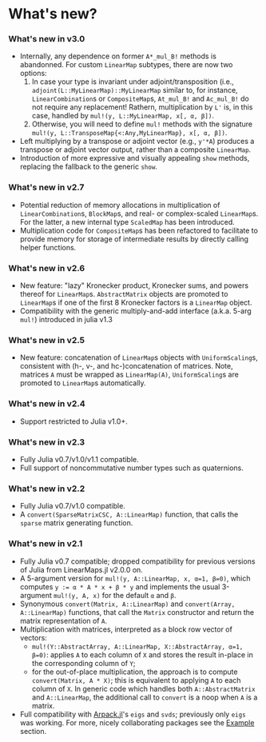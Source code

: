 # What's new?

### What's new in v3.0
*   Internally, any dependence on former `A*_mul_B!` methods is abandonned.
    For custom `LinearMap` subtypes, there are now two options:
    1.  In case your type is invariant under adjoint/transposition (i.e.,
        `adjoint(L::MyLinearMap)::MyLinearMap` similar to, for instance,
        `LinearCombination`s or `CompositeMap`s, `At_mul_B!` and `Ac_mul_B!` do
        not require any replacement! Rathern, multiplication by `L'` is, in this case,
        handled by `mul!(y, L::MyLinearMap, x[, α, β])`.
    2.  Otherwise, you will need to define `mul!` methods with the signature
        `mul!(y, L::TransposeMap{<:Any,MyLinearMap}, x[, α, β])`.
*   Left multiplying by a transpose or adjoint vector (e.g., `y'*A`)
    produces a transpose or adjoint vector output, rather than a composite `LinearMap`.
*   Introduction of more expressive and visually appealing `show` methods, replacing
    the fallback to the generic `show`.

### What's new in v2.7
*   Potential reduction of memory allocations in multiplication of
    `LinearCombination`s, `BlockMap`s, and real- or complex-scaled `LinearMap`s.
    For the latter, a new internal type `ScaledMap` has been introduced.
*   Multiplication code for `CompositeMap`s has been refactored to facilitate to
    provide memory for storage of intermediate results by directly calling helper
    functions.

### What's new in v2.6
*   New feature: "lazy" Kronecker product, Kronecker sums, and powers thereof
    for `LinearMap`s. `AbstractMatrix` objects are promoted to `LinearMap`s if
    one of the first 8 Kronecker factors is a `LinearMap` object.
*   Compatibility with the generic multiply-and-add interface (a.k.a. 5-arg
    `mul!`) introduced in julia v1.3

### What's new in v2.5
*   New feature: concatenation of `LinearMap`s objects with `UniformScaling`s,
    consistent with (h-, v-, and hc-)concatenation of matrices. Note, matrices
    `A` must be wrapped as `LinearMap(A)`, `UniformScaling`s are promoted to
    `LinearMap`s automatically.

### What's new in v2.4
*   Support restricted to Julia v1.0+.

### What's new in v2.3
*   Fully Julia v0.7/v1.0/v1.1 compatible.
*   Full support of noncommutative number types such as quaternions.

### What's new in v2.2
*   Fully Julia v0.7/v1.0 compatible.
*   A `convert(SparseMatrixCSC, A::LinearMap)` function, that calls the `sparse`
    matrix generating function.

### What's new in v2.1
*   Fully Julia v0.7 compatible; dropped compatibility for previous versions of
    Julia from LinearMaps.jl v2.0.0 on.
*   A 5-argument version for `mul!(y, A::LinearMap, x, α=1, β=0)`, which
    computes `y := α * A * x + β * y` and implements the usual 3-argument
    `mul!(y, A, x)` for the default `α` and `β`.
*   Synonymous `convert(Matrix, A::LinearMap)` and `convert(Array, A::LinearMap)`
    functions, that call the `Matrix` constructor and return the matrix
    representation of `A`.
*   Multiplication with matrices, interpreted as a block row vector of vectors:
    * `mul!(Y::AbstractArray, A::LinearMap, X::AbstractArray, α=1, β=0)`:
      applies `A` to each column of `X` and stores the result in-place in the
      corresponding column of `Y`;
    * for the out-of-place multiplication, the approach is to compute
      `convert(Matrix, A * X)`; this is equivalent to applying `A` to each
      column of `X`. In generic code which handles both `A::AbstractMatrix` and
      `A::LinearMap`, the additional call to `convert` is a noop when `A` is a
      matrix.
*   Full compatibility with [Arpack.jl](https://github.com/JuliaLinearAlgebra/Arpack.jl)'s
    `eigs` and `svds`; previously only `eigs` was working. For more, nicely
    collaborating packages see the [Example](#example) section.
